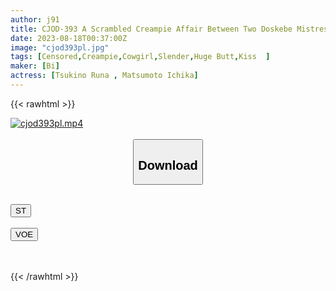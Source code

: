 ```yaml
---
author: j91
title: CJOD-393 A Scrambled Creampie Affair Between Two Doskebe Mistresses. I Was Ejaculated Until Morning With Jealous Dirty Talk And A Runaway Stakeout Cowgirl... Ichika Matsumoto Luna Tsukino
date: 2023-08-18T00:37:00Z
image: "cjod393pl.jpg"
tags: [Censored,Creampie,Cowgirl,Slender,Huge Butt,Kiss	 ]
maker: [Bi]
actress: [Tsukino Runa , Matsumoto Ichika]
---
```



{{< rawhtml >}}

<div class="video" data-videoid="og26dR82P3uJmL3">
    <a href="javascript:;">
        <img src="https://my.j91.asia/posts/cjod393pl/cjod393pl.jpg" width="WIDTH" height="HEIGHT" alt="cjod393pl.mp4" loading="lazy">
    </a>
</div>

<script type="text/javascript" src="https://j91.asia/asset/on-demand-st.js"></script>

<br>
  <link rel="stylesheet" href="https://j91.asia/asset/bs5.css">
  
  <center>
  <button class="btn btn-primary" type="button" data-bs-toggle="collapse" data-bs-target=".multi-collapse" aria-expanded="false" aria-controls="multiCollapseExample1 multiCollapseExample2"><h2>Download</h2></button></center>
</p>
<div class="row">
  <div class="col">
    <div class="collapse multi-collapse" id="multiCollapseExample1">
      <div class="card card-body">
	      	      <br>
<div class="buttons">  
<a href="https://streamtape.to/v/og26dR82P3uJmL3"><button class="btn-hover color-3"><i class="fa fa-download"></i> ST</button></a></div>
    </div>
  </div>
</div>
  <div class="col">
    <div class="collapse multi-collapse" id="multiCollapseExample2">
      <div class="card card-body">
	      <br>
<div class="buttons">
    <a href="https://voe.sx/pxjyyyq7pcbu"><button class="btn-hover color-9"><i class="fa fa-download"></i> VOE</button></a></div>
<br><br>
      </div>
    </div>
  </div>
</div>

{{< /rawhtml >}}